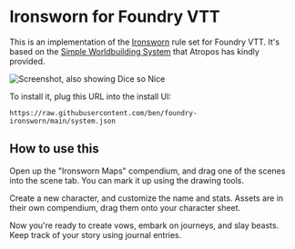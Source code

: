 # Ironsworn for Foundry VTT

This is an implementation of the [Ironsworn](https://www.ironswornrpg.com/) rule set for Foundry VTT.
It's based on the [Simple Worldbuilding System](https://gitlab.com/foundrynet/worldbuilding) that Atropos has kindly provided.

![Screenshot, also showing Dice so Nice](https://user-images.githubusercontent.com/39902/104860543-06ce4780-58e1-11eb-8c8e-7543222f1875.png)

To install it, plug this URL into the install UI:

```
https://raw.githubusercontent.com/ben/foundry-ironsworn/main/system.json
```

## How to use this

Open up the "Ironsworn Maps" compendium, and drag one of the scenes into the scene tab.
You can mark it up using the drawing tools.

Create a new character, and customize the name and stats.
Assets are in their own compendium, drag them onto your character sheet.

Now you're ready to create vows, embark on journeys, and slay beasts.
Keep track of your story using journal entries.
